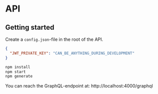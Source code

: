 # API

## Getting started

Create a `config.json`-file in the root of the API.

```json
{
  "JWT_PRIVATE_KEY": "CAN_BE_ANYTHING_DURING_DEVELOPMENT"
}
```

```sh
npm install
npm start
npm generate
```

You can reach the GraphQL-endpoint at: http://localhost:4000/graphql
